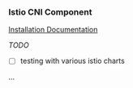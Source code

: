### Istio CNI Component

[Installation Documentation](ihttps://istio.io/latest/docs/setup/additional-setup/cni/#install-istio-with-the-istio-cni-component)


_TODO_
- [ ] testing with various istio charts


...
